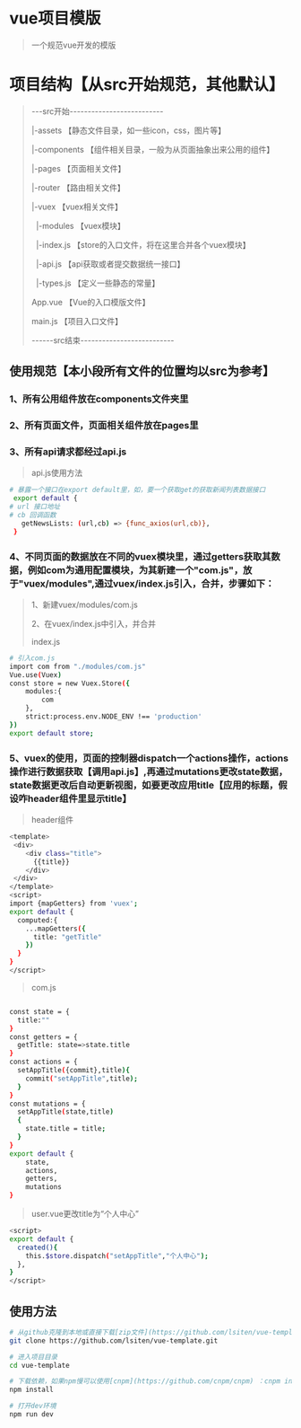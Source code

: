 # vue项目模版

> 一个规范vue开发的模版

# 项目结构【从src开始规范，其他默认】
>---src开始--------------------------
>
>|-assets 【静态文件目录，如一些icon，css，图片等】
>
>|-components 【组件相关目录，一般为从页面抽象出来公用的组件】
>
>|-pages 【页面相关文件】
>
>|-router 【路由相关文件】
>
>|-vuex 【vuex相关文件】
>
>       |-modules 【vuex模块】
>
>       |-index.js 【store的入口文件，将在这里合并各个vuex模块】
>
>       |-api.js 【api获取或者提交数据统一接口】
>
>       |-types.js 【定义一些静态的常量】
>
>App.vue 【Vue的入口模版文件】
>
>main.js 【项目入口文件】
>
>------src结束--------------------------

## 使用规范【本小段所有文件的位置均以src为参考】

### 1、所有公用组件放在components文件夹里
### 2、所有页面文件，页面相关组件放在pages里
### 3、所有api请求都经过api.js
>api.js使用方法
``` bash
# 暴露一个接口在export default里，如，要一个获取get的获取新闻列表数据接口
 export default {
# url 接口地址
# cb 回调函数
   getNewsLists: (url,cb) => {func_axios(url,cb)},
 }

```

### 4、不同页面的数据放在不同的vuex模块里，通过getters获取其数据，例如com为通用配置模块，为其新建一个"com.js"，放于"vuex/modules",通过vuex/index.js引入，合并，步骤如下：
>1、新建vuex/modules/com.js
>
>2、在vuex/index.js中引入，并合并
>
>index.js
``` bash
# 引入com.js
import com from "./modules/com.js"
Vue.use(Vuex)
const store = new Vuex.Store({
    modules:{
        com
    },
    strict:process.env.NODE_ENV !== 'production'
})
export default store;

```
### 5、vuex的使用，页面的控制器dispatch一个actions操作，actions操作进行数据获取【调用api.js】,再通过mutations更改state数据，state数据更改后自动更新视图，如要更改应用title【应用的标题，假设咋header组件里显示title】
>header组件
``` bash
<template>
 <div>
    <div class="title">
      {{title}}
    </div>
 </div>
</template>
<script>
import {mapGetters} from 'vuex';
export default {
  computed:{
    ...mapGetters({
      title: "getTitle"
    })
  }
}
</script>
```
>
>com.js
``` bash

const state = {
  title:""
}
const getters = {
  getTitle: state=>state.title
}
const actions = {
  setAppTitle({commit},title){
    commit("setAppTitle",title);
  }
}
const mutations = {
  setAppTitle(state,title)
  {
    state.title = title;
  }
}
export default {
    state,
    actions,
    getters,
    mutations
}
```
>
>user.vue更改title为“个人中心”
``` bash
<script>
export default {
  created(){
    this.$store.dispatch("setAppTitle","个人中心");
  },
}
</script>
```
## 使用方法

``` bash
# 从github克隆到本地或直接下载[zip文件](https://github.com/lsiten/vue-template/archive/master.zip) 进行解压
git clone https://github.com/lsiten/vue-template.git

# 进入项目目录
cd vue-template

# 下载依赖，如果npm慢可以使用[cnpm](https://github.com/cnpm/cnpm) ：cnpm install
npm install

# 打开dev环境
npm run dev
```
